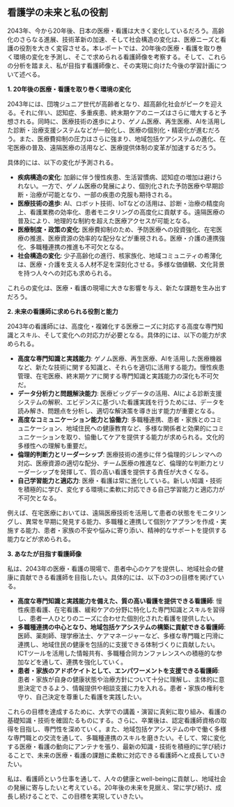 ## 看護学の未来と私の役割

2043年、今から20年後、日本の医療・看護は大きく変化しているだろう。高齢化のさらなる進展、技術革新の加速、そして社会構造の変化は、医療ニーズと看護の役割を大きく変容させる。本レポートでは、20年後の医療・看護を取り巻く環境の変化を予測し、そこで求められる看護師像を考察する。そして、これらの分析を踏まえ、私が目指す看護師像と、その実現に向けた今後の学習計画について述べる。

**1. 20年後の医療・看護を取り巻く環境の変化**

2043年には、団塊ジュニア世代が高齢者となり、超高齢化社会がピークを迎える。それに伴い、認知症、多重疾患、終末期ケアのニーズはさらに増大すると予想される。同時に、医療技術の進歩により、ゲノム医療、再生医療、AIを活用した診断・治療支援システムなどが一般化し、医療の個別化・精密化が進むだろう。また、医療費抑制の圧力はさらに強まり、地域包括ケアシステムの進化、在宅医療の普及、遠隔医療の活用など、医療提供体制の変革が加速するだろう。

具体的には、以下の変化が予測される。

* **疾病構造の変化**: 加齢に伴う慢性疾患、生活習慣病、認知症の増加は避けられない。一方で、ゲノム医療の発展により、個別化された予防医療や早期診断・治療が可能となり、一部の疾患の克服も期待される。
* **医療技術の進歩**: AI、ロボット技術、IoTなどの活用は、診断・治療の精度向上、看護業務の効率化、患者モニタリングの高度化に貢献する。遠隔医療の普及により、地理的な制約を超えた医療アクセスが可能となる。
* **医療制度・政策の変化**: 医療費抑制のため、予防医療への投資強化、在宅医療の推進、医療資源の効率的な配分などが重視される。医療・介護の連携強化、多職種連携の推進も不可欠となる。
* **社会構造の変化**: 少子高齢化の進行、核家族化、地域コミュニティの希薄化は、医療・介護を支える人材不足を深刻化させる。多様な価値観、文化背景を持つ人々への対応も求められる。

これらの変化は、医療・看護の現場に大きな影響を与え、新たな課題を生み出すだろう。

**2. 未来の看護師に求められる役割と能力**

2043年の看護師には、高度化・複雑化する医療ニーズに対応する高度な専門知識とスキル、そして変化への対応力が必要となる。具体的には、以下の能力が求められる。

* **高度な専門知識と実践能力**: ゲノム医療、再生医療、AIを活用した医療機器など、新たな技術に関する知識と、それらを適切に活用する能力。慢性疾患管理、在宅医療、終末期ケアに関する専門知識と実践能力の深化も不可欠だ。
* **データ分析力と問題解決能力**: 医療ビッグデータの活用、AIによる診断支援システムの解釈、エビデンスに基づいた看護実践を行うためには、データを読み解き、問題点を分析し、適切な解決策を導き出す能力が重要となる。
* **高度なコミュニケーション能力と協働力**: 多職種連携、患者・家族とのコミュニケーション、地域住民への健康教育など、多様な関係者と効果的にコミュニケーションを取り、協働してケアを提供する能力が求められる。文化的多様性への理解も重要だ。
* **倫理的判断力とリーダーシップ**: 医療技術の進歩に伴う倫理的ジレンマへの対応、医療資源の適切な配分、チーム医療の推進など、倫理的な判断力とリーダーシップを発揮して、質の高い看護を提供する責任が大きくなる。
* **自己学習能力と適応力**: 医療・看護は常に進化している。新しい知識・技術を積極的に学び、変化する環境に柔軟に対応できる自己学習能力と適応力が不可欠となる。

例えば、在宅医療においては、遠隔医療技術を活用して患者の状態をモニタリングし、異常を早期に発見する能力、多職種と連携して個別ケアプランを作成・実施する能力、患者・家族の不安や悩みに寄り添い、精神的なサポートを提供する能力などが求められる。

**3. あなたが目指す看護師像**

私は、2043年の医療・看護の現場で、患者中心のケアを提供し、地域社会の健康に貢献できる看護師を目指したい。具体的には、以下の3つの目標を掲げている。

* **高度な専門知識と実践能力を備えた、質の高い看護を提供できる看護師**: 慢性疾患看護、在宅看護、緩和ケアの分野に特化した専門知識とスキルを習得し、患者一人ひとりのニーズに合わせた個別化された看護を提供したい。
* **多職種連携の中心となり、地域包括ケアシステムの構築に貢献できる看護師**:  医師、薬剤師、理学療法士、ケアマネージャーなど、多様な専門職と円滑に連携し、地域住民の健康を包括的に支援できる体制づくりに貢献したい。ICTツールを活用した情報共有、多職種合同カンファレンスへの積極的な参加などを通して、連携を強化していく。
* **患者・家族のアドボケイトとして、エンパワーメントを支援できる看護師**: 患者・家族が自身の健康状態や治療方針について十分に理解し、主体的に意思決定できるよう、情報提供や相談支援に力を入れる。患者・家族の権利を守り、自己決定を尊重した看護を実践したい。

これらの目標を達成するために、大学での講義・演習に真剣に取り組み、看護の基礎知識・技術を確固たるものにする。さらに、卒業後は、認定看護師資格の取得を目指し、専門性を深めていく。また、地域包括ケアシステムの中で働く多様な専門職との交流を通して、多職種連携のスキルを磨きたい。そして、常に変化する医療・看護の動向にアンテナを張り、最新の知識・技術を積極的に学び続けることで、未来の医療・看護の課題に柔軟に対応できる看護師へと成長していきたい。

私は、看護師という仕事を通して、人々の健康とwell-beingに貢献し、地域社会の発展に寄与したいと考えている。20年後の未来を見据え、常に学び続け、成長し続けることで、この目標を実現していきたい。
